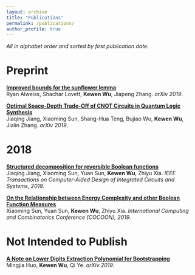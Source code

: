 ```yaml
---
layout: archive
title: "Publications"
permalink: /publications/
author_profile: true
---
```

*All in alphabet order and sorted by first publication date.*

# Preprint

<b>[Improved bounds for the sunflower lemma](https://arxiv.org/abs/1908.08483)</b><br>
Ryan Alweiss, Shachar Lovett, <b>Kewen Wu</b>, Jiapeng Zhang.
<i>arXiv 2019</i>.

<b>[Optimal Space-Depth Trade-Off of CNOT Circuits in Quantum Logic Synthesis](https://arxiv.org/abs/1907.05087)</b><br>
Jiaqing Jiang, Xiaoming Sun, Shang-Hua Teng, Bujiao Wu, <b>Kewen Wu</b>, Jialin Zhang.
<i>arXiv 2019</i>.

# 2018

<b>[Structured decomposition for reversible Boolean functions](https://arxiv.org/abs/1810.04279)</b><br>
Jiaqing Jiang, Xiaoming Sun, Yuan Sun, <b>Kewen Wu</b>, Zhiyu Xia.
<i>IEEE Transactions on Computer-Aided Design of Integrated Circuits and Systems, 2019</i>.

<b>[On the Relationship between Energy Complexity and other Boolean Function Measures](https://arxiv.org/abs/1810.03811)</b><br>
Xiaoming Sun, Yuan Sun, <b>Kewen Wu</b>, Zhiyu Xia.
<i>International Computing and Combinatorics Conference (COCOON), 2019</i>.

# Not Intended to Publish

<b>[A Note on Lower Digits Extraction Polynomial for Bootstrapping](https://arxiv.org/abs/1906.02867)</b><br>
Mingjia Huo, <b>Kewen Wu</b>, Qi Ye.
<i>arXiv 2019</i>.
